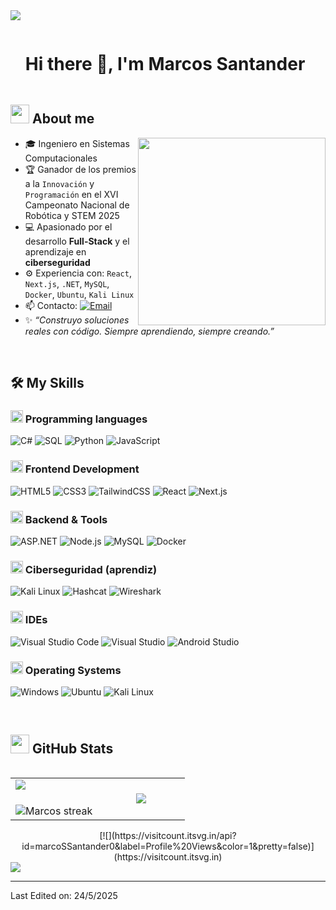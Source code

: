 <!--horizontal divider(gradiant)-->
<img src="https://user-images.githubusercontent.com/73097560/115834477-dbab4500-a447-11eb-908a-139a6edaec5c.gif">

<!--h1 without bottom border-->
<div id="user-content-toc">
  <ul align="left">
    <summary><h1 style="display: inline-block">Hi there 👋, I'm Marcos Santander</h1></summary>
  </ul>
</div>

<!--About Me-->
## <picture><img src = "https://github.com/7oSkaaa/7oSkaaa/blob/main/Images/about_me.gif?raw=true" width = 30px></picture> About me

<picture> <img align="right" src="https://media.giphy.com/media/SWoSkN6DxTszqIKEqv/giphy.gif" width = 300px></picture>

- 🎓 Ingeniero en Sistemas Computacionales
- 🏆 Ganador de los premios a la `Innovación` y `Programación` en el XVI Campeonato Nacional de Robótica y STEM 2025
- 💻 Apasionado por el desarrollo **Full-Stack** y el aprendizaje en **ciberseguridad**
- ⚙️ Experiencia con: `React`, `Next.js`, `.NET`, `MySQL`, `Docker`, `Ubuntu`, `Kali Linux`
- 📫 Contacto: [![Email](https://img.shields.io/static/v1?label=email&message=marcosxraxd%40gmail.com&color=EA4335&style=flat-square)](mailto:marcosxraxd@gmail.com)
- ✨ *“Construyo soluciones reales con código. Siempre aprendiendo, siempre creando.”*

<br>

## 🛠️ My Skills

### <picture><img src="https://github.com/7oSkaaa/7oSkaaa/blob/main/Images/Programming_Languages.gif?raw=true" width="20px"></picture> Programming languages

![C#](https://img.shields.io/badge/C%23-239120?style=flat-square&logo=c-sharp&logoColor=white)
![SQL](https://img.shields.io/badge/SQL-4479A1?style=flat-square&logo=MySQL&logoColor=white)
![Python](https://img.shields.io/badge/Python-3776AB?style=flat-square&logo=Python&logoColor=white)
![JavaScript](https://img.shields.io/badge/JavaScript-F7DF1E?style=flat-square&logo=JavaScript&logoColor=white)

### <picture><img src="https://github.com/7oSkaaa/7oSkaaa/blob/main/Images/Front_End.gif?raw=true" width="20px"></picture> Frontend Development

![HTML5](https://img.shields.io/badge/HTML-E34F26?style=flat-square&logo=HTML5&logoColor=white)
![CSS3](https://img.shields.io/badge/CSS-1572B6?style=flat-square&logo=CSS3&logoColor=white)
![TailwindCSS](https://img.shields.io/badge/TailwindCSS-38B2AC?style=flat-square&logo=TailwindCSS&logoColor=white)
![React](https://img.shields.io/badge/React-20232A?style=flat-square&logo=react&logoColor=61DAFB)
![Next.js](https://img.shields.io/badge/Next.js-000000?style=flat-square&logo=next.js&logoColor=white)

### <picture><img src="https://github.com/7oSkaaa/7oSkaaa/blob/main/Images/Software_Tools.gif?raw=true" width="20px"></picture> Backend & Tools

![ASP.NET](https://img.shields.io/badge/ASP.NET-512BD4?style=flat-square&logo=dotnet&logoColor=white)
![Node.js](https://img.shields.io/badge/Node.js-339933?style=flat-square&logo=Node.js&logoColor=white)
![MySQL](https://img.shields.io/badge/MySQL-005C84?style=flat-square&logo=MySQL&logoColor=white)
![Docker](https://img.shields.io/badge/Docker-2496ED?style=flat-square&logo=docker&logoColor=white)

### <picture><img src="https://github.com/7oSkaaa/7oSkaaa/blob/main/Images/CP_PS.gif?raw=true" width="20px"></picture> Ciberseguridad (aprendiz)

![Kali Linux](https://img.shields.io/badge/Kali-557C94?style=flat-square&logo=KaliLinux&logoColor=white)
![Hashcat](https://img.shields.io/badge/Hashcat-000000?style=flat-square&logo=hashcat&logoColor=white)
![Wireshark](https://img.shields.io/badge/Wireshark-1679A7?style=flat-square&logo=Wireshark&logoColor=white)

### <picture><img src="https://github.com/7oSkaaa/7oSkaaa/blob/main/Images/IDEs.gif?raw=true" width="20px"></picture> IDEs

![Visual Studio Code](https://img.shields.io/badge/VSCode-007ACC?style=flat-square&logo=VisualStudioCode&logoColor=white)
![Visual Studio](https://img.shields.io/badge/VisualStudio-5C2D91?style=flat-square&logo=VisualStudio&logoColor=white)
![Android Studio](https://img.shields.io/badge/AndroidStudio-3DDC84?style=flat-square&logo=androidstudio&logoColor=white)

### <picture><img src="https://github.com/7oSkaaa/7oSkaaa/blob/main/Images/OS.gif?raw=true" width="20px"></picture> Operating Systems

![Windows](https://img.shields.io/badge/Windows-0078D6?style=flat-square&logo=Windows&logoColor=white)
![Ubuntu](https://img.shields.io/badge/Ubuntu-E95420?style=flat-square&logo=Ubuntu&logoColor=white)
![Kali Linux](https://img.shields.io/badge/KaliLinux-0061a8?style=flat-square&logo=KaliLinux&logoColor=white)

<br>

## <picture><img src="https://github.com/7oSkaaa/7oSkaaa/blob/main/Images/Statistics.gif?raw=true" width="30px"></picture> GitHub Stats

<p align="left">
  <table align="left">
    <tr border="none">
      <td width="50%" align="center">
        <img align="left" src="https://github-readme-stats.vercel.app/api?username=marcoSSantander0&theme=dark&show_icons=true&count_private=true" />
        <br></br>
        <img alt="Marcos streak" src="https://github-readme-streak-stats.herokuapp.com/?user=marcoSSantander0&theme=dark&hide_border=false" /> 
      </td>
      <td width="50%" align="center">
        <img align="center" src="https://github-readme-stats.anuraghazra1.vercel.app/api/top-langs/?username=marcoSSantander0&theme=dark&hide_border=false&no-bg=true&no-frame=true&langs_count=7"/>
      </td>
    </tr>
  </table>
</p>

<div align="center">
  [![](https://visitcount.itsvg.in/api?id=marcoSSantander0&label=Profile%20Views&color=1&pretty=false)](https://visitcount.itsvg.in)
</div>

<!--horizontal divider(gradiant)-->
<img src="https://user-images.githubusercontent.com/73097560/115834477-dbab4500-a447-11eb-908a-139a6edaec5c.gif">

-----------


Last Edited on: 24/5/2025
